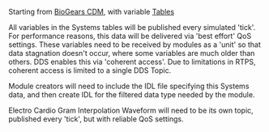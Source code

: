 Starting from [BioGears CDM](https://biogearsengine.com/documentation/_c_d_m.html), with variable [Tables](https://www.biogearsengine.com/documentation/_c_d_m_tables.html)

All variables in the Systems tables will be published every simulated 'tick'.
For performance reasons, this data will be delivered via 'best effort' QoS settings.
These variables need to be received by modules as a 'unit' so that data stagnation doesn't occur, where some variables are much older than others.
DDS enables this via 'coherent access'.
Due to limitations in RTPS, coherent access is limited to a single DDS Topic.

Module creators will need to include the IDL file specifying this Systems data, and then create IDL for the filtered data type needed by the module.

Electro Cardio Gram Interpolation Waveform will need to be its own topic, published every 'tick', but with reliable QoS settings.

